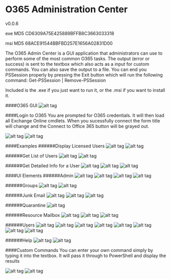 # O365 Administration Center

v0.0.6

exe MD5 CD6309A75E425889BFFB8C3663033318

msi MD5 68ACE91544BBFBD257E1656A02831D00


The O365 Admin Center is a GUI application that administrators can use to perform some of the most common O365 tasks. The output (error or success) is sent to the textbox which also acts as a input for custom commands. You can also save the output to a file. You can end you PSSession properly by pressing the Exit button which will run the following command: Get-PSSession | Remove-PSSession

Included is the .exe if you just want to run it, or the .msi if you want to install it.

####O365 GUI
![alt tag](https://github.com/bwya77/O365-Administration-Center/blob/master/Screenshots/O365_GUI.png)

####Login to O365
You are prompted for O365 credentials. It will then load all Exchange Online cmdlets. When you sucessfully connect the form title will change and the Connect to Office 365 button will be grayed out.

![alt tag](https://github.com/bwya77/O365-Administration-Center/blob/master/Screenshots/Enter_Creds.png)
![alt tag](https://github.com/bwya77/O365-Administration-Center/blob/master/Screenshots/Connected_Office.png)

####Examples
######Display Licensed Users
![alt tag](https://github.com/bwya77/O365-Administration-Center/blob/master/Screenshots/Display_Licensed_Users.png)
![alt tag](https://github.com/bwya77/O365-Administration-Center/blob/master/Screenshots/Display_Licensed_Users_Results.png)

######Get List of Users
![alt tag](https://github.com/bwya77/O365-Administration-Center/blob/master/Screenshots/Get_List_Of_Users.png)
![alt tag](https://github.com/bwya77/O365-Administration-Center/blob/master/Screenshots/Get_List_Of_Users_Results.png)

######Get Detailed Info for a User
![alt tag](https://github.com/bwya77/O365-Administration-Center/blob/master/Screenshots/Get_Detailed_User_Info.png)
![alt tag](https://github.com/bwya77/O365-Administration-Center/blob/master/Screenshots/Get_Detailed_User_Info_Prompt.png)
![alt tag](https://github.com/bwya77/O365-Administration-Center/blob/master/Screenshots/Get_Detailed_User_Info_Results.png)

####UI Elements
######Admin
![alt tag](https://github.com/bwya77/O365-Administration-Center/blob/master/Screenshots/Root_Admin.png)
![alt tag](https://github.com/bwya77/O365-Administration-Center/blob/master/Screenshots/Admin_ActiveSync.png)
![alt tag](https://github.com/bwya77/O365-Administration-Center/blob/master/Screenshots/Admin_OWA.png)
![alt tag](https://github.com/bwya77/O365-Administration-Center/blob/master/Screenshots/Admin_PowerShell.png)

######Groups
![alt tag](https://github.com/bwya77/O365-Administration-Center/blob/master/Screenshots/Root_Groups.png)
![alt tag](https://github.com/bwya77/O365-Administration-Center/blob/master/Screenshots/Groups_Distro.png)

######Junk Email
![alt tag](https://github.com/bwya77/O365-Administration-Center/blob/master/Screenshots/Root_Junk.png)
![alt tag](https://github.com/bwya77/O365-Administration-Center/blob/master/Screenshots/Junk_Blacklist.png)
![alt tag](https://github.com/bwya77/O365-Administration-Center/blob/master/Screenshots/Junk_Whitelist.png)

######Quarantine
![alt tag](https://github.com/bwya77/O365-Administration-Center/blob/master/Screenshots/Root_Quarantine.png)

######Resource Mailbox
![alt tag](https://github.com/bwya77/O365-Administration-Center/blob/master/Screenshots/Root_Resource.png)
![alt tag](https://github.com/bwya77/O365-Administration-Center/blob/master/Screenshots/Resource_Booking.png)
![alt tag](https://github.com/bwya77/O365-Administration-Center/blob/master/Screenshots/Resource_Room.png)

######Users
![alt tag](https://github.com/bwya77/O365-Administration-Center/blob/master/Screenshots/Root_Users.png)
![alt tag](https://github.com/bwya77/O365-Administration-Center/blob/master/Screenshots/Users_Calendar.png)
![alt tag](https://github.com/bwya77/O365-Administration-Center/blob/master/Screenshots/Users_Clutter.png)
![alt tag](https://github.com/bwya77/O365-Administration-Center/blob/master/Screenshots/Users_Licenses.png)
![alt tag](https://github.com/bwya77/O365-Administration-Center/blob/master/Screenshots/Users_Mailbox_Permissions.png)
![alt tag](https://github.com/bwya77/O365-Administration-Center/blob/master/Screenshots/Users_Passwords2.png)
![alt tag](https://github.com/bwya77/O365-Administration-Center/blob/master/Screenshots/Users_Quota.png)
![alt tag](https://github.com/bwya77/O365-Administration-Center/blob/master/Screenshots/Users_Recycle_Bin.png)

######Help
![alt tag](https://github.com/bwya77/O365-Administration-Center/blob/master/Screenshots/Root_Help.png)
![alt tag](https://github.com/bwya77/O365-Administration-Center/blob/master/Screenshots/Help_About_Results.png)

####Custom Commands
You can enter your own command simply by typing it into the textbox. It will pass it through to PowerShell and display the results

![alt tag](https://github.com/bwya77/O365-Administration-Center/blob/master/Screenshots/Custom_Command.png)
![alt tag](https://github.com/bwya77/O365-Administration-Center/blob/master/Screenshots/Custom_Command_Result.png)

